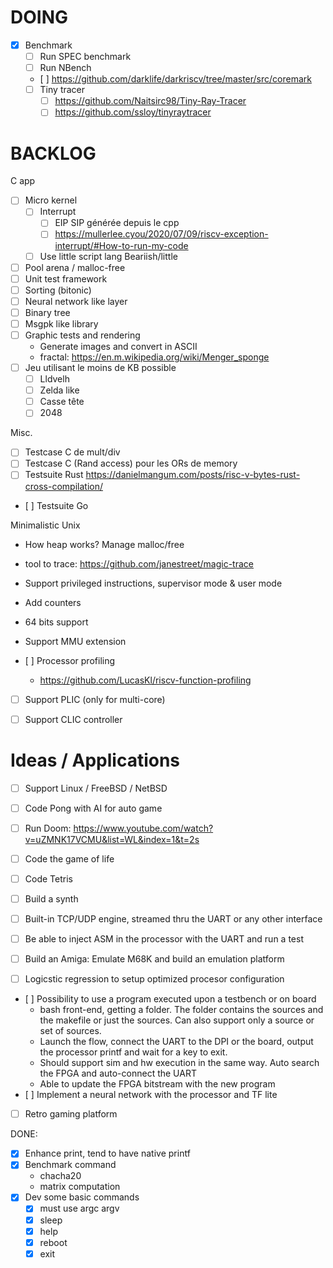 # DOING

- [X] Benchmark
    - [ ] Run SPEC benchmark
    - [ ] Run NBench
    - [ ] https://github.com/darklife/darkriscv/tree/master/src/coremark
    - [ ] Tiny tracer
        - [ ] https://github.com/Naitsirc98/Tiny-Ray-Tracer
        - [ ] https://github.com/ssloy/tinyraytracer

# BACKLOG

C app

- [ ] Micro kernel
    - [ ] Interrupt
        - [ ] EIP SIP générée depuis le cpp
        - [ ] https://mullerlee.cyou/2020/07/09/riscv-exception-interrupt/#How-to-run-my-code
    - [ ] Use little script lang Beariish/little
- [ ] Pool arena / malloc-free
- [ ] Unit test framework
- [ ] Sorting (bitonic)
- [ ] Neural network like layer
- [ ] Binary tree
- [ ] Msgpk like library
- [ ] Graphic tests and rendering
    - Generate images and convert in ASCII
    - fractal: https://en.m.wikipedia.org/wiki/Menger_sponge
- [ ] Jeu utilisant le moins de KB possible
    - [ ] Lldvelh
    - [ ] Zelda like
    - [ ] Casse tête
    - [ ] 2048

Misc.

- [ ] Testcase C de mult/div
- [ ] Testcase C (Rand access) pour les ORs de memory
- [ ] Testsuite Rust https://danielmangum.com/posts/risc-v-bytes-rust-cross-compilation/
- [ ] Testsuite Go

Minimalistic Unix
- How heap works? Manage malloc/free
- tool to trace: https://github.com/janestreet/magic-trace
- Support privileged instructions, supervisor mode & user mode
- Add counters
- 64 bits support
- Support MMU extension

- [ ] Processor profiling
    - https://github.com/LucasKl/riscv-function-profiling

- [ ] Support PLIC (only for multi-core)
- [ ] Support CLIC controller


# Ideas / Applications

- [ ] Support Linux / FreeBSD / NetBSD

- [ ] Code Pong with AI for auto game
- [ ] Run Doom: https://www.youtube.com/watch?v=uZMNK17VCMU&list=WL&index=1&t=2s
- [ ] Code the game of life
- [ ] Code Tetris
- [ ] Build a synth
- [ ] Built-in TCP/UDP engine, streamed thru the UART or any other interface
- [ ] Be able to inject ASM in the processor with the UART and run a test
- [ ] Build an Amiga: Emulate M68K and build an emulation platform
- [ ] Logicstic regression to setup optimized procesor configuration
- [ ] Possibility to use a program executed upon a testbench or on board
    - bash front-end, getting a folder. The folder contains the sources and
      the makefile or just the sources. Can also support only a source or set
      of sources.
    - Launch the flow, connect the UART to the DPI or the board, output the
      processor printf and wait for a key to exit.
    - Should support sim and hw execution in the same way. Auto search the FPGA
      and auto-connect the UART
    - Able to update the FPGA bitstream with the new program
- [ ] Implement a neural network with the processor and TF lite
- [ ] Retro gaming platform

DONE:
- [X] Enhance print, tend to have native printf
- [X] Benchmark command
    - chacha20
    - matrix computation
- [X] Dev some basic commands
    - [X] must use argc argv
    - [X] sleep
    - [X] help
    - [X] reboot
    - [X] exit
